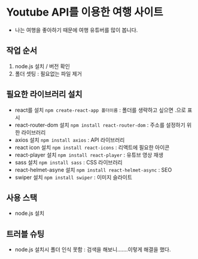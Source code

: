 # Youtube API를 이용한 여행 사이트
- 나는 여행을 좋아하기 때문에 여행 유튜버를 많이 봅니다. 

## 작업 순서
1. node.js 설치 / 버전 확인
2. 폴더 셋팅 : 필요없는 파일 제거

## 필요한 라이브러리 설치
- react를 설치 `npm create-react-app 폴더이름` : 폴더를 생략하고 싶으면 .으로 표시
- react-router-dom 설치 `npm install react-router-dom` : 주소를 설정하기 위한 라이브러리
- axios 설치 `npm install axios` : API 라이브러리
- react icon 설치 `npm install react-icons` : 리액트에 필요한 아이콘 
- react-player 설치 `npm install react-player` : 유튜브 영상 재생
- sass 설치 `npm install sass` : CSS 라이브러리
- react-helmet-asyne 설치 `npm install react-helmet-async` : SEO
- swiper 설치 `npm install swiper` : 이미지 슬라이트

## 사용 스택
- node.js 설치

## 트러블 슈팅
- node.js 설치시 폴더 인식 못함 : 
검색을 해보니.......이렇게 해결을 했다.
